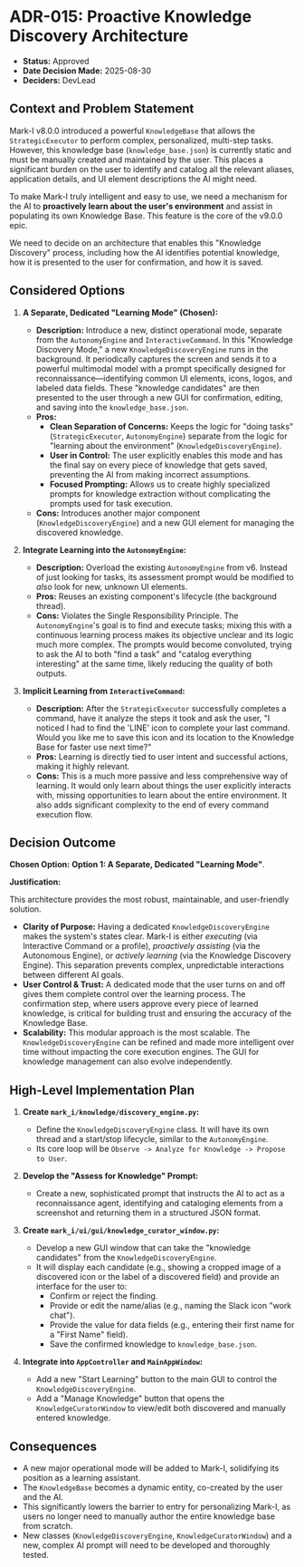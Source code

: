 # ADR-015: Proactive Knowledge Discovery Architecture

- **Status:** Approved
- **Date Decision Made:** 2025-08-30
- **Deciders:** DevLead

## Context and Problem Statement

Mark-I v8.0.0 introduced a powerful `KnowledgeBase` that allows the `StrategicExecutor` to perform complex, personalized, multi-step tasks. However, this knowledge base (`knowledge_base.json`) is currently static and must be manually created and maintained by the user. This places a significant burden on the user to identify and catalog all the relevant aliases, application details, and UI element descriptions the AI might need.

To make Mark-I truly intelligent and easy to use, we need a mechanism for the AI to **proactively learn about the user's environment** and assist in populating its own Knowledge Base. This feature is the core of the v9.0.0 epic.

We need to decide on an architecture that enables this "Knowledge Discovery" process, including how the AI identifies potential knowledge, how it is presented to the user for confirmation, and how it is saved.

## Considered Options

1.  **A Separate, Dedicated "Learning Mode" (Chosen):**
    - **Description:** Introduce a new, distinct operational mode, separate from the `AutonomyEngine` and `InteractiveCommand`. In this "Knowledge Discovery Mode," a new `KnowledgeDiscoveryEngine` runs in the background. It periodically captures the screen and sends it to a powerful multimodal model with a prompt specifically designed for reconnaissance—identifying common UI elements, icons, logos, and labeled data fields. These "knowledge candidates" are then presented to the user through a new GUI for confirmation, editing, and saving into the `knowledge_base.json`.
    - **Pros:**
        -   **Clean Separation of Concerns:** Keeps the logic for "doing tasks" (`StrategicExecutor`, `AutonomyEngine`) separate from the logic for "learning about the environment" (`KnowledgeDiscoveryEngine`).
        -   **User in Control:** The user explicitly enables this mode and has the final say on every piece of knowledge that gets saved, preventing the AI from making incorrect assumptions.
        -   **Focused Prompting:** Allows us to create highly specialized prompts for knowledge extraction without complicating the prompts used for task execution.
    - **Cons:** Introduces another major component (`KnowledgeDiscoveryEngine`) and a new GUI element for managing the discovered knowledge.

2.  **Integrate Learning into the `AutonomyEngine`:**
    - **Description:** Overload the existing `AutonomyEngine` from v6. Instead of just looking for tasks, its assessment prompt would be modified to *also* look for new, unknown UI elements.
    - **Pros:** Reuses an existing component's lifecycle (the background thread).
    - **Cons:** Violates the Single Responsibility Principle. The `AutonomyEngine`'s goal is to find and execute tasks; mixing this with a continuous learning process makes its objective unclear and its logic much more complex. The prompts would become convoluted, trying to ask the AI to both "find a task" and "catalog everything interesting" at the same time, likely reducing the quality of both outputs.

3.  **Implicit Learning from `InteractiveCommand`:**
    - **Description:** After the `StrategicExecutor` successfully completes a command, have it analyze the steps it took and ask the user, "I noticed I had to find the 'LINE' icon to complete your last command. Would you like me to save this icon and its location to the Knowledge Base for faster use next time?"
    - **Pros:** Learning is directly tied to user intent and successful actions, making it highly relevant.
    - **Cons:** This is a much more passive and less comprehensive way of learning. It would only learn about things the user explicitly interacts with, missing opportunities to learn about the entire environment. It also adds significant complexity to the end of every command execution flow.

## Decision Outcome

**Chosen Option:** **Option 1: A Separate, Dedicated "Learning Mode"**.

**Justification:**

This architecture provides the most robust, maintainable, and user-friendly solution.

-   **Clarity of Purpose:** Having a dedicated `KnowledgeDiscoveryEngine` makes the system's states clear. Mark-I is either *executing* (via Interactive Command or a profile), *proactively assisting* (via the Autonomous Engine), or *actively learning* (via the Knowledge Discovery Engine). This separation prevents complex, unpredictable interactions between different AI goals.
-   **User Control & Trust:** A dedicated mode that the user turns on and off gives them complete control over the learning process. The confirmation step, where users approve every piece of learned knowledge, is critical for building trust and ensuring the accuracy of the Knowledge Base.
-   **Scalability:** This modular approach is the most scalable. The `KnowledgeDiscoveryEngine` can be refined and made more intelligent over time without impacting the core execution engines. The GUI for knowledge management can also evolve independently.

## High-Level Implementation Plan

1.  **Create `mark_i/knowledge/discovery_engine.py`:**
    -   Define the `KnowledgeDiscoveryEngine` class. It will have its own thread and a start/stop lifecycle, similar to the `AutonomyEngine`.
    -   Its core loop will be `Observe -> Analyze for Knowledge -> Propose to User`.

2.  **Develop the "Assess for Knowledge" Prompt:**
    -   Create a new, sophisticated prompt that instructs the AI to act as a reconnaissance agent, identifying and cataloging elements from a screenshot and returning them in a structured JSON format.

3.  **Create `mark_i/ui/gui/knowledge_curator_window.py`:**
    -   Develop a new GUI window that can take the "knowledge candidates" from the `KnowledgeDiscoveryEngine`.
    -   It will display each candidate (e.g., showing a cropped image of a discovered icon or the label of a discovered field) and provide an interface for the user to:
        -   Confirm or reject the finding.
        -   Provide or edit the name/alias (e.g., naming the Slack icon "work chat").
        -   Provide the value for data fields (e.g., entering their first name for a "First Name" field).
        -   Save the confirmed knowledge to `knowledge_base.json`.

4.  **Integrate into `AppController` and `MainAppWindow`:**
    -   Add a new "Start Learning" button to the main GUI to control the `KnowledgeDiscoveryEngine`.
    -   Add a "Manage Knowledge" button that opens the `KnowledgeCuratorWindow` to view/edit both discovered and manually entered knowledge.

## Consequences

-   A new major operational mode will be added to Mark-I, solidifying its position as a learning assistant.
-   The `KnowledgeBase` becomes a dynamic entity, co-created by the user and the AI.
-   This significantly lowers the barrier to entry for personalizing Mark-I, as users no longer need to manually author the entire knowledge base from scratch.
-   New classes (`KnowledgeDiscoveryEngine`, `KnowledgeCuratorWindow`) and a new, complex AI prompt will need to be developed and thoroughly tested.